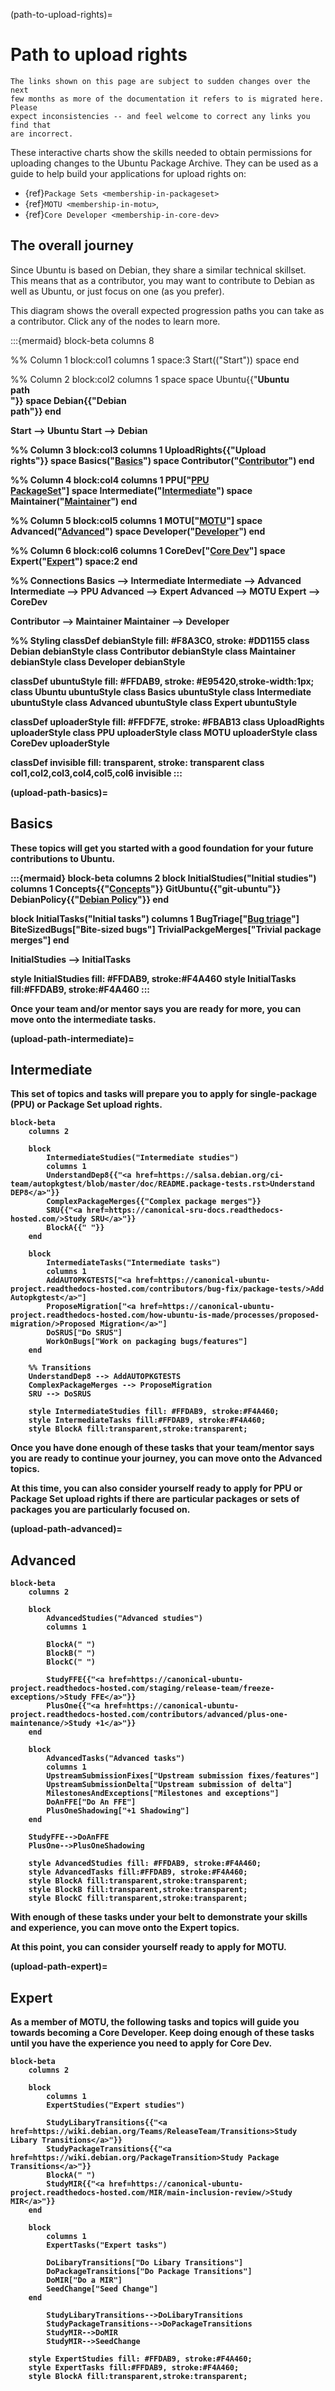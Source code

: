 (path-to-upload-rights)=
# Path to upload rights

```{note}
The links shown on this page are subject to sudden changes over the next
few months as more of the documentation it refers to is migrated here. Please
expect inconsistencies -- and feel welcome to correct any links you find that
are incorrect.
```

These interactive charts show the skills needed to obtain permissions for
uploading changes to the Ubuntu Package Archive. They can be used as a guide
to help build your applications for upload rights on:

* {ref}`Package Sets <membership-in-packageset>`
* {ref}`MOTU <membership-in-motu>`, 
* {ref}`Core Developer <membership-in-core-dev>`


## The overall journey

Since Ubuntu is based on Debian, they share a similar technical skillset. This
means that as a contributor, you may want to contribute to Debian as well as
Ubuntu, or just focus on one (as you prefer).

This diagram shows the overall expected progression paths you can take as a
contributor. Click any of the nodes to learn more.


:::{mermaid}
block-beta
  columns 8

%% Column 1
  block:col1
  columns 1
    space:3
    Start(("Start"))
    space
  end

%% Column 2
  block:col2
  columns 1
    space
    space
    Ubuntu{{"<b>Ubuntu<br>path</br>"}}
    space
    Debian{{"<b>Debian<br>path</b>"}}
  end

  Start --> Ubuntu
  Start --> Debian

%% Column 3
  block:col3
  columns 1
    UploadRights{{"<b>Upload<br>rights</b>"}}
    space
    Basics("<a href='#upload-path-basics'>Basics</a>")
    space
    Contributor("<a href="https://www.debian.org/doc/manuals/maint-guide/">Contributor</a>")
  end

%% Column 4
  block:col4
  columns 1
    PPU["<a href='https://canonical-ubuntu-project.readthedocs-hosted.com/who-makes-ubuntu/joining/membership-in-packageset/'>PPU<br>PackageSet</a>"]
    space
    Intermediate("<a href='#upload-path-intermediate'>Intermediate</a>")
    space
    Maintainer("<a href='https://wiki.debian.org/DebianMaintainer'>Maintainer</a>")
  end

%% Column 5
  block:col5
  columns 1
    MOTU["<a href='https://canonical-ubuntu-project.readthedocs-hosted.com/who-makes-ubuntu/joining/membership-in-MOTU/'>MOTU</a>"]
    space
    Advanced("<a href='#upload-path-advanced'>Advanced</a>")
    space
    Developer("<a href='https://wiki.debian.org/DebianDeveloper'>Developer</a>")
  end

%% Column 6
  block:col6
  columns 1
    CoreDev["<a href='https://canonical-ubuntu-project.readthedocs-hosted.com/who-makes-ubuntu/joining/membership-in-core-dev/'>Core Dev</a>"]
    space
    Expert("<a href='#upload-path-expert'>Expert</a>")
    space:2
  end

%% Connections
Basics --> Intermediate
Intermediate --> Advanced
Intermediate --> PPU
Advanced --> Expert
Advanced --> MOTU
Expert --> CoreDev

Contributor --> Maintainer
Maintainer --> Developer

%% Styling
classDef debianStyle fill: #F8A3C0, stroke: #DD1155
  class Debian debianStyle
  class Contributor debianStyle
  class Maintainer debianStyle
  class Developer debianStyle

classDef ubuntuStyle fill: #FFDAB9, stroke: #E95420,stroke-width:1px;
  class Ubuntu ubuntuStyle
  class Basics ubuntuStyle
  class Intermediate ubuntuStyle
  class Advanced ubuntuStyle
  class Expert ubuntuStyle

classDef uploaderStyle fill: #FFDF7E, stroke: #FBAB13
  class UploadRights uploaderStyle
  class PPU uploaderStyle
  class MOTU uploaderStyle
  class CoreDev uploaderStyle

classDef invisible fill: transparent, stroke: transparent
  class col1,col2,col3,col4,col5,col6 invisible
:::


(upload-path-basics)=
## Basics

These topics will get you started with a good foundation for your future
contributions to Ubuntu.

:::{mermaid}
block-beta
columns 2
  block
    InitialStudies("Initial studies")
    columns 1
    Concepts{{"<a href=https://github.com/canonical/ubuntu-maintainers-handbook>Concepts</a>"}}
    GitUbuntu{{"git-ubuntu"}}
    DebianPolicy{{"<a href=https://www.debian.org/doc/debian-policy/>Debian Policy</a>"}}
  end

  block
    InitialTasks("Initial tasks")
    columns 1
    BugTriage["<a href='https://canonical-ubuntu-project.readthedocs-hosted.com/contributors/bug-triage/'>Bug triage</a>"]
    BiteSizedBugs["Bite-sized bugs"]
    TrivialPackgeMerges["Trivial package merges"]
  end

  InitialStudies --> InitialTasks

  style InitialStudies fill: #FFDAB9, stroke:#F4A460
  style InitialTasks fill:#FFDAB9, stroke:#F4A460
:::

Once your team and/or mentor says you are ready for more, you can move onto the
intermediate tasks.


(upload-path-intermediate)=
## Intermediate

This set of topics and tasks will prepare you to apply for single-package (PPU)
or Package Set upload rights.

```{mermaid}
block-beta
    columns 2

    block
        IntermediateStudies("Intermediate studies")
        columns 1
        UnderstandDep8{{"<a href=https://salsa.debian.org/ci-team/autopkgtest/blob/master/doc/README.package-tests.rst>Understand DEP8</a>"}}
        ComplexPackageMerges{{"Complex package merges"}}
        SRU{{"<a href=https://canonical-sru-docs.readthedocs-hosted.com/>Study SRU</a>"}}
        BlockA{{" "}}
    end
   
    block
        IntermediateTasks("Intermediate tasks")
        columns 1
        AddAUTOPKGTESTS["<a href=https://canonical-ubuntu-project.readthedocs-hosted.com/contributors/bug-fix/package-tests/>Add Autopkgtest</a>"]
        ProposeMigration["<a href=https://canonical-ubuntu-project.readthedocs-hosted.com/how-ubuntu-is-made/processes/proposed-migration/>Proposed Migration</a>"]
        DoSRUS["Do SRUS"]
        WorkOnBugs["Work on packaging bugs/features"]
    end
    
    %% Transitions
    UnderstandDep8 --> AddAUTOPKGTESTS
    ComplexPackageMerges --> ProposeMigration
    SRU --> DoSRUS

    style IntermediateStudies fill: #FFDAB9, stroke:#F4A460;
    style IntermediateTasks fill:#FFDAB9, stroke:#F4A460;
    style BlockA fill:transparent,stroke:transparent;
```

Once you have done enough of these tasks that your team/mentor says you are
ready to continue your journey, you can move onto the Advanced topics.

At this time, you can also consider yourself ready to apply for PPU or
Package Set upload rights if there are particular packages or sets of packages
you are particularly focused on. 


(upload-path-advanced)=
## Advanced

```{mermaid}
block-beta
    columns 2

    block
        AdvancedStudies("Advanced studies")
        columns 1

        BlockA(" ")
        BlockB(" ")
        BlockC(" ")

        StudyFFE{{"<a href=https://canonical-ubuntu-project.readthedocs-hosted.com/staging/release-team/freeze-exceptions/>Study FFE</a>"}}
        PlusOne{{"<a href=https://canonical-ubuntu-project.readthedocs-hosted.com/contributors/advanced/plus-one-maintenance/>Study +1</a>"}}
    end

    block
        AdvancedTasks("Advanced tasks")
        columns 1
        UpstreamSubmissionFixes["Upstream submission fixes/features"]
        UpstreamSubmissionDelta["Upstream submission of delta"]
        MilestonesAndExceptions["Milestones and exceptions"]
        DoAnFFE["Do An FFE"]
        PlusOneShadowing["+1 Shadowing"]
    end

    StudyFFE-->DoAnFFE
    PlusOne-->PlusOneShadowing

    style AdvancedStudies fill: #FFDAB9, stroke:#F4A460;
    style AdvancedTasks fill:#FFDAB9, stroke:#F4A460;
    style BlockA fill:transparent,stroke:transparent;
    style BlockB fill:transparent,stroke:transparent;
    style BlockC fill:transparent,stroke:transparent;

```

With enough of these tasks under your belt to demonstrate your skills and
experience, you can move onto the Expert topics.

At this point, you can consider yourself ready to apply for MOTU.


(upload-path-expert)=
## Expert 

As a member of MOTU, the following tasks and topics will guide you towards
becoming a Core Developer. Keep doing enough of these tasks until you have the
experience you need to apply for Core Dev.

```{mermaid}
block-beta
    columns 2
    
    block 
        columns 1
        ExpertStudies("Expert studies")

        StudyLibaryTransitions{{"<a href=https://wiki.debian.org/Teams/ReleaseTeam/Transitions>Study Libary Transitions</a>"}}
        StudyPackageTransitions{{"<a href=https://wiki.debian.org/PackageTransition>Study Package Transitions</a>"}}
        BlockA(" ")
        StudyMIR{{"<a href=https://canonical-ubuntu-project.readthedocs-hosted.com/MIR/main-inclusion-review/>Study MIR</a>"}}
    end

    block
        columns 1
        ExpertTasks("Expert tasks")

        DoLibaryTransitions["Do Libary Transitions"]
        DoPackageTransitions["Do Package Transitions"]
        DoMIR["Do a MIR"]
        SeedChange["Seed Change"]
    end

        StudyLibaryTransitions-->DoLibaryTransitions
        StudyPackageTransitions-->DoPackageTransitions
        StudyMIR-->DoMIR
        StudyMIR-->SeedChange

    style ExpertStudies fill: #FFDAB9, stroke:#F4A460;
    style ExpertTasks fill:#FFDAB9, stroke:#F4A460;
    style BlockA fill:transparent,stroke:transparent;
```


